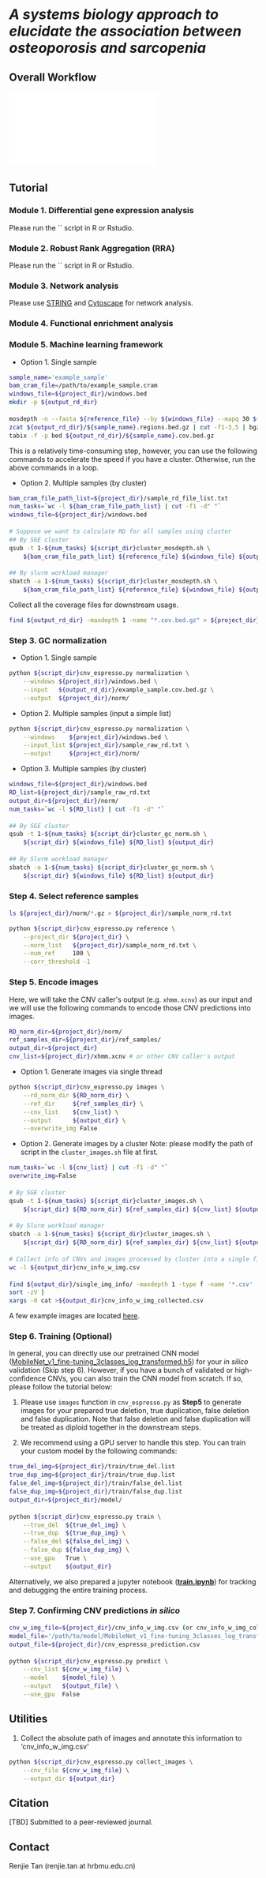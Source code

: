# _A systems biology approach to elucidate the association between osteoporosis and sarcopenia_



## Overall Workflow

![workflow figure](./Figure/Figure1_overall_workflow.pdf "Overall workflow")





## Tutorial

### Module 1. Differential gene expression analysis

Please run the `` script in R or Rstudio.

### Module 2. Robust Rank Aggregation (RRA)

Please run the `` script in R or Rstudio.

### Module 3. Network analysis

Please use [STRING](https://string-db.org) and [Cytoscape](https://cytoscape.org) for network analysis.

### Module 4. Functional enrichment analysis

### Module 5. Machine learning framework



- Option 1. Single sample 

```bash
sample_name='example_sample'
bam_cram_file=/path/to/example_sample.cram
windows_file=${project_dir}/windows.bed
mkdir -p ${output_rd_dir}

mosdepth -n --fasta ${reference_file} --by ${windows_file} --mapq 30 ${output_rd_dir}/${sample_name} ${bam_cram_file}
zcat ${output_rd_dir}/${sample_name}.regions.bed.gz | cut -f1-3,5 | bgzip -c > ${output_rd_dir}/${sample_name}.cov.bed.gz
tabix -f -p bed ${output_rd_dir}/${sample_name}.cov.bed.gz
```

This is a relatively time-consuming step, however, you can use the following commands to accelerate the speed if you have a cluster. Otherwise, run the above commands in a loop.

- Option 2. Multiple samples (by cluster)

```bash
bam_cram_file_path_list=${project_dir}/sample_rd_file_list.txt
num_tasks=`wc -l ${bam_cram_file_path_list} | cut -f1 -d" "`
windows_file=${project_dir}/windows.bed

# Suppose we want to calculate RD for all samples using cluster
## By SGE cluster
qsub -t 1-${num_tasks} ${script_dir}cluster_mosdepth.sh \
    ${bam_cram_file_path_list} ${reference_file} ${windows_file} ${output_rd_dir}      

## By slurm workload manager
sbatch -a 1-${num_tasks} ${script_dir}cluster_mosdepth.sh \
    ${bam_cram_file_path_list} ${reference_file} ${windows_file} ${output_rd_dir}
```

Collect all the coverage files for downstream usage. 

```bash
find ${output_rd_dir} -maxdepth 1 -name "*.cov.bed.gz" > ${project_dir}/sample_raw_rd.txt
```

### Step 3. GC normalization

- Option 1. Single sample

```bash
python ${script_dir}cnv_espresso.py normalization \
    --windows ${project_dir}/windows.bed \
    --input   ${output_rd_dir}/example_sample.cov.bed.gz \
    --output  ${project_dir}/norm/
```

- Option 2. Multiple samples (input a simple list) 

```bash
python ${script_dir}cnv_espresso.py normalization \
    --windows    ${project_dir}/windows.bed \
    --input_list ${project_dir}/sample_raw_rd.txt \
    --output     ${project_dir}/norm/
```

- Option 3. Multiple samples (by cluster) 

```bash
windows_file=${project_dir}/windows.bed
RD_list=${project_dir}/sample_raw_rd.txt
output_dir=${project_dir}/norm/
num_tasks=`wc -l ${RD_list} | cut -f1 -d" "`

## By SGE cluster
qsub -t 1-${num_tasks} ${script_dir}cluster_gc_norm.sh \
    ${script_dir} ${windows_file} ${RD_list} ${output_dir}

## By Slurm workload manager
sbatch -a 1-${num_tasks} ${script_dir}cluster_gc_norm.sh \
    ${script_dir} ${windows_file} ${RD_list} ${output_dir}
```

### Step 4. Select reference samples

```bash
ls ${project_dir}/norm/*.gz > ${project_dir}/sample_norm_rd.txt
```

```bash
python ${script_dir}cnv_espresso.py reference \
    --project_dir ${project_dir} \
    --norm_list   ${project_dir}/sample_norm_rd.txt \
    --num_ref     100 \
    --corr_threshold -1 
```

### Step 5. Encode images

Here, we will take the CNV caller's output (e.g. `xhmm.xcnv`) as our input and we will use the following commands to encode those CNV predictions into images.

```bash
RD_norm_dir=${project_dir}/norm/
ref_samples_dir=${project_dir}/ref_samples/
output_dir=${project_dir}
cnv_list=${project_dir}/xhmm.xcnv # or other CNV caller's output
```

- Option 1. Generate images via single thread

```bash
python ${script_dir}cnv_espresso.py images \
    --rd_norm_dir ${RD_norm_dir} \
    --ref_dir     ${ref_samples_dir} \
    --cnv_list    ${cnv_list} \
    --output      ${output_dir} \
    --overwrite_img False
```

- Option 2. Generate images by a cluster
  Note: please modify the path of script in the `cluster_images.sh` file at first.

```bash
num_tasks=`wc -l ${cnv_list} | cut -f1 -d" "`
overwrite_img=False

# By SGE cluster
qsub -t 1-${num_tasks} ${script_dir}cluster_images.sh \
    ${script_dir} ${RD_norm_dir} ${ref_samples_dir} ${cnv_list} ${output_dir} ${overwrite_img} 

# By Slurm workload manager
sbatch -a 1-${num_tasks} ${script_dir}cluster_images.sh \
    ${script_dir} ${RD_norm_dir} ${ref_samples_dir} ${cnv_list} ${output_dir} ${overwrite_img}

# Collect info of CNVs and images processed by cluster into a single file.
wc -l ${output_dir}cnv_info_w_img.csv

find ${output_dir}/single_img_info/ -maxdepth 1 -type f -name '*.csv' -print0 |
sort -zV |
xargs -0 cat >${output_dir}cnv_info_w_img_collected.csv
```

A few example images are located [here](https://github.com/ShenLab/CNV-Espresso/tree/main/example/images). 

### Step 6. Training (Optional)

In general, you can directly use our pretrained CNN model ([MobileNet_v1_fine-tuning_3classes_log_transformed.h5](https://github.com/ShenLab/CNV-Espresso/blob/main/model/MobileNet_v1_fine-tuning_3classes_log_transformed.h5)) for your *in silico* validation (Skip step 6). However, if you have a bunch of validated or high-confidence CNVs, you can also train the CNN model from scratch. If so, please follow the tutorial below:

1. Please use `images` function in `cnv_espresso.py` as **Step5** to generate images for your prepared true deletion, true duplication, false deletion and false duplication. Note that false deletion and false duplication will be treated as diploid together in the downstream steps.

2. We recommend using a GPU server to handle this step. You can train your custom model by the following commands:

```bash
true_del_img=${project_dir}/train/true_del.list
true_dup_img=${project_dir}/train/true_dup.list
false_del_img=${project_dir}/train/false_del.list
false_dup_img=${project_dir}/train/false_dup.list
output_dir=${project_dir}/model/

python ${script_dir}cnv_espresso.py train \
    --true_del  ${true_del_img} \
    --true_dup  ${true_dup_img} \
    --false_del ${false_del_img} \
    --false_dup ${false_dup_img} \
    --use_gpu   True \
    --output    ${output_dir}
```

Alternatively, we also prepared a jupyter notebook (**[train.ipynb](https://github.com/ShenLab/CNV-Espresso/blob/main/src/train.ipynb)**) for tracking and debugging the entire training process.

### Step 7. Confirming CNV predictions *in silico*

```bash
cnv_w_img_file=${project_dir}/cnv_info_w_img.csv (or cnv_info_w_img_collected.csv)
model_file='/path/to/model/MobileNet_v1_fine-tuning_3classes_log_transformed.h5'
output_file=${project_dir}/cnv_espresso_prediction.csv

python ${script_dir}cnv_espresso.py predict \
    --cnv_list ${cnv_w_img_file} \
    --model    ${model_file} \
    --output   ${output_file} \
    --use_gpu  False
```

## Utilities

1. Collect the absolute path of images and annotate this information to ‘cnv_info_w_img.csv’

```bash
python ${script_dir}cnv_espresso.py collect_images \
    --cnv_file ${cnv_w_img_file} \
    --output_dir ${output_dir}
```

## Citation

[TBD] Submitted to a peer-reviewed journal.

## Contact

Renjie Tan (renjie.tan at hrbmu.edu.cn) 
